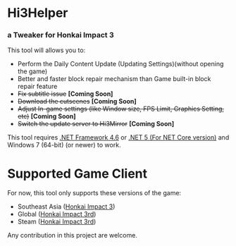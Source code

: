 # Hi3Helper
### a Tweaker for Honkai Impact 3
 This tool will allows you to:
 * Perform the Daily Content Update (Updating Settings)(without opening the game)
 * Better and faster block repair mechanism than Game built-in block repair feature
 * ~~Fix subtitle issue~~ **[Coming Soon]**
 * ~~Download the cutscenes~~ **[Coming Soon]**
 * ~~Adjust In-game settings (like Window size, FPS Limit, Graphics Setting, etc)~~ **[Coming Soon]**
 * ~~Switch the update server to Hi3Mirror~~ **[Coming Soon]**

 This tool requires [.NET Framework 4.6](https://www.microsoft.com/en-us/download/details.aspx?id=48137) or [.NET 5 (For NET Core version)](https://dotnet.microsoft.com/download/dotnet/thank-you/runtime-desktop-5.0.10-windows-x64-installer) and Windows 7 (64-bit) (or newer) to work.
 
 # Supported Game Client
 For now, this tool only supports these versions of the game:
 * Southeast Asia ([Honkai Impact 3](https://honkaiimpact3.mihoyo.com/asia/en-us/home))
 * Global ([Honkai Impact 3rd](https://honkaiimpact3.mihoyo.com/global/en-us/home))
 * Steam ([Honkai Impact 3rd](https://store.steampowered.com/app/1671200/Honkai_Impact_3rd/))

 Any contribution in this project are welcome.
